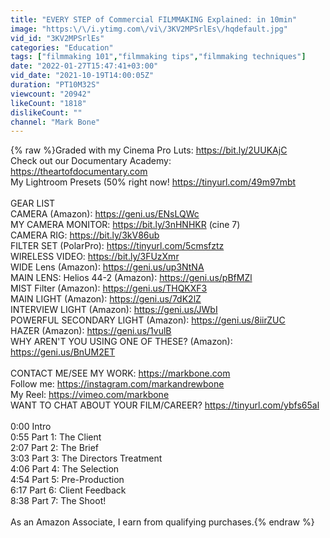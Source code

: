 ```yaml
---
title: "EVERY STEP of Commercial FILMMAKING Explained: in 10min"
image: "https:\/\/i.ytimg.com\/vi\/3KV2MPSrlEs\/hqdefault.jpg"
vid_id: "3KV2MPSrlEs"
categories: "Education"
tags: ["filmmaking 101","filmmaking tips","filmmaking techniques"]
date: "2022-01-27T15:47:41+03:00"
vid_date: "2021-10-19T14:00:05Z"
duration: "PT10M32S"
viewcount: "20942"
likeCount: "1818"
dislikeCount: ""
channel: "Mark Bone"
---
```

{% raw %}Graded with my Cinema Pro Luts: <a rel="nofollow" target="blank" href="https://bit.ly/2UUKAjC">https://bit.ly/2UUKAjC</a><br />Check out our Documentary Academy:<br /> <a rel="nofollow" target="blank" href="https://theartofdocumentary.com">https://theartofdocumentary.com</a><br />My Lightroom Presets (50% right now! <a rel="nofollow" target="blank" href="https://tinyurl.com/49m97mbt">https://tinyurl.com/49m97mbt</a><br /><br />GEAR LIST<br />CAMERA (Amazon): <a rel="nofollow" target="blank" href="https://geni.us/ENsLQWc">https://geni.us/ENsLQWc</a><br />MY CAMERA MONITOR: <a rel="nofollow" target="blank" href="https://bit.ly/3nHNHKR">https://bit.ly/3nHNHKR</a> (cine 7)<br />CAMERA RIG: <a rel="nofollow" target="blank" href="https://bit.ly/3kV86ub">https://bit.ly/3kV86ub</a><br />FILTER SET (PolarPro): <a rel="nofollow" target="blank" href="https://tinyurl.com/5cmsfztz">https://tinyurl.com/5cmsfztz</a><br />WIRELESS VIDEO: <a rel="nofollow" target="blank" href="https://bit.ly/3FUzXmr">https://bit.ly/3FUzXmr</a><br />WIDE Lens (Amazon): <a rel="nofollow" target="blank" href="https://geni.us/up3NtNA">https://geni.us/up3NtNA</a><br />MAIN LENS: Helios 44-2 (Amazon): <a rel="nofollow" target="blank" href="https://geni.us/pBfMZl">https://geni.us/pBfMZl</a><br />MIST Filter (Amazon): <a rel="nofollow" target="blank" href="https://geni.us/THQKXF3">https://geni.us/THQKXF3</a><br />MAIN LIGHT (Amazon): <a rel="nofollow" target="blank" href="https://geni.us/7dK2lZ">https://geni.us/7dK2lZ</a><br />INTERVIEW LIGHT (Amazon): <a rel="nofollow" target="blank" href="https://geni.us/JWbI">https://geni.us/JWbI</a><br />POWERFUL SECONDARY LIGHT (Amazon): <a rel="nofollow" target="blank" href="https://geni.us/8iirZUC">https://geni.us/8iirZUC</a><br />HAZER (Amazon): <a rel="nofollow" target="blank" href="https://geni.us/1vulB">https://geni.us/1vulB</a><br />WHY AREN'T YOU USING ONE OF THESE? (Amazon): <a rel="nofollow" target="blank" href="https://geni.us/BnUM2ET">https://geni.us/BnUM2ET</a><br /><br />CONTACT ME/SEE MY WORK: <a rel="nofollow" target="blank" href="https://markbone.com">https://markbone.com</a><br />Follow me: <a rel="nofollow" target="blank" href="https://instagram.com/markandrewbone">https://instagram.com/markandrewbone</a><br />My Reel: <a rel="nofollow" target="blank" href="https://vimeo.com/markbone">https://vimeo.com/markbone</a><br />WANT TO CHAT ABOUT YOUR FILM/CAREER? <a rel="nofollow" target="blank" href="https://tinyurl.com/ybfs65al">https://tinyurl.com/ybfs65al</a><br /><br />0:00 Intro<br />0:55 Part 1: The Client<br />2:07 Part 2: The Brief<br />3:03 Part 3: The Directors Treatment<br />4:06 Part 4: The Selection <br />4:54 Part 5: Pre-Production <br />6:17 Part 6: Client Feedback<br />8:38 Part 7: The Shoot! <br /><br />As an Amazon Associate, I earn from qualifying purchases.{% endraw %}
